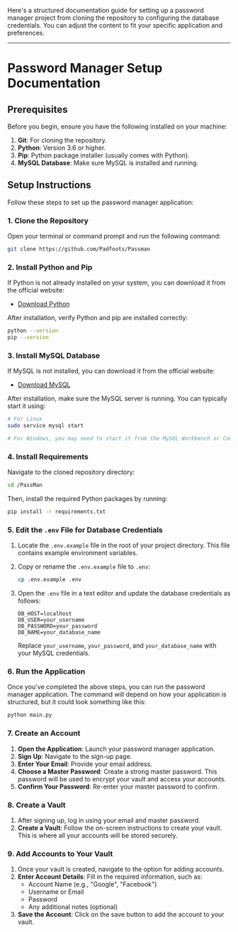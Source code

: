 Here's a structured documentation guide for setting up a password manager project from cloning the repository to configuring the database credentials. You can adjust the content to fit your specific application and preferences.

---

# Password Manager Setup Documentation

## Prerequisites

Before you begin, ensure you have the following installed on your machine:

1. **Git**: For cloning the repository.
2. **Python**: Version 3.6 or higher.
3. **Pip**: Python package installer (usually comes with Python).
4. **MySQL Database**: Make sure MySQL is installed and running.

## Setup Instructions

Follow these steps to set up the password manager application:

### 1. Clone the Repository

Open your terminal or command prompt and run the following command:

```bash
git clone https://github.com/Padfoots/Passman
```

### 2. Install Python and Pip

If Python is not already installed on your system, you can download it from the official website:

- [Download Python](https://www.python.org/downloads/)

After installation, verify Python and pip are installed correctly:

```bash
python --version
pip --version
```

### 3. Install MySQL Database

If MySQL is not installed, you can download it from the official website:

- [Download MySQL](https://dev.mysql.com/downloads/mysql/)

After installation, make sure the MySQL server is running. You can typically start it using:

```bash
# For Linux
sudo service mysql start

# For Windows, you may need to start it from the MySQL Workbench or Command Line
```

### 4. Install Requirements

Navigate to the cloned repository directory:

```bash
cd /PassMan
```



Then, install the required Python packages by running:

```bash
pip install -r requirements.txt
```

### 5. Edit the `.env` File for Database Credentials

1. Locate the `.env.example` file in the root of your project directory. This file contains example environment variables.
2. Copy or rename the `.env.example` file to `.env`:

   ```bash
   cp .env.example .env
   ```

3. Open the `.env` file in a text editor and update the database credentials as follows:

   ```plaintext
   DB_HOST=localhost
   DB_USER=your_username
   DB_PASSWORD=your_password
   DB_NAME=your_database_name
   ```

   Replace `your_username`, `your_password`, and `your_database_name` with your MySQL credentials.

### 6. Run the Application

Once you've completed the above steps, you can run the password manager application. The command will depend on how your application is structured, but it could look something like this:

```bash
python main.py
```
### 7. Create an Account

1. **Open the Application**: Launch your password manager application.
2. **Sign Up**: Navigate to the sign-up page.
3. **Enter Your Email**: Provide your email address.
4. **Choose a Master Password**: Create a strong master password. This password will be used to encrypt your vault and access your accounts.
5. **Confirm Your Password**: Re-enter your master password to confirm.

### 8. Create a Vault

1. After signing up, log in using your email and master password.
2. **Create a Vault**: Follow the on-screen instructions to create your vault. This is where all your accounts will be stored securely.

### 9. Add Accounts to Your Vault

1. Once your vault is created, navigate to the option for adding accounts.
2. **Enter Account Details**: Fill in the required information, such as:
   - Account Name (e.g., "Google", "Facebook")
   - Username or Email
   - Password
   - Any additional notes (optional)
3. **Save the Account**: Click on the save button to add the account to your vault.


